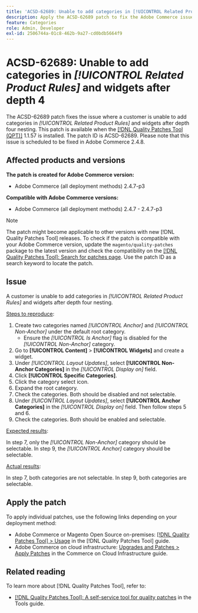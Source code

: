 ```yaml
---
title: 'ACSD-62689: Unable to add categories in [!UICONTROL Related Product Rules] and widgets after depth 4'
description: Apply the ACSD-62689 patch to fix the Adobe Commerce issue where a customer is unable to add categories in [!UICONTROL Related Product Rules] and widgets after depth four nesting.
feature: Categories
role: Admin, Developer
exl-id: 2506744a-01c8-462b-9a27-cd0bdb5664f9
---
```

# ACSD-62689: Unable to add categories in *[!UICONTROL Related Product Rules]* and widgets after depth 4

The ACSD-62689 patch fixes the issue where a customer is unable to add categories in *[!UICONTROL Related Product Rules]* and widgets after depth four nesting. This patch is available when the [[!DNL Quality Patches Tool (QPT)]](https://experienceleague.adobe.com/docs/commerce-operations/patches/release-notes.html) 1.1.57 is installed. The patch ID is ACSD-62689. Please note that this issue is scheduled to be fixed in Adobe Commerce 2.4.8.

## Affected products and versions

**The patch is created for Adobe Commerce version:**

* Adobe Commerce (all deployment methods) 2.4.7-p3

**Compatible with Adobe Commerce versions:**

* Adobe Commerce (all deployment methods) 2.4.7 - 2.4.7-p3

>[!NOTE]
>
>The patch might become applicable to other versions with new [!DNL Quality Patches Tool] releases. To check if the patch is compatible with your Adobe Commerce version, update the `magento/quality-patches` package to the latest version and check the compatibility on the [[!DNL Quality Patches Tool]: Search for patches page](https://experienceleague.adobe.com/tools/commerce-quality-patches/index.html). Use the patch ID as a search keyword to locate the patch.

## Issue

A customer is unable to add categories in *[!UICONTROL Related Product Rules]* and widgets after depth four nesting.

<u>Steps to reproduce</u>:

1. Create two categories named *[!UICONTROL Anchor]* and *[!UICONTROL Non-Anchor]* under the default root category. 
    * Ensure the *[!UICONTROL Is Anchor]* flag is disabled for the *[!UICONTROL Non-Anchor]* category.
1. Go to **[!UICONTROL Content]** > **[!UICONTROL Widgets]** and create a widget.
1. Under *[!UICONTROL Layout Updates]*, select **[!UICONTROL Non-Anchor Categories]** in the *[!UICONTROL Display on]* field.
1. Click **[!UICONTROL Specific Categories]**.
1. Click the category select icon.
1. Expand the root category.
1. Check the categories. Both should be disabled and not selectable.
1. Under *[!UICONTROL Layout Updates]*, select **[!UICONTROL Anchor Categories]** in the *[!UICONTROL Display on]* field. Then follow steps 5 and 6.
1. Check the categories. Both should be enabled and selectable.

<u>Expected results</u>:

In step 7, only the *[!UICONTROL Non-Anchor]* category should be selectable. In step 9, the *[!UICONTROL Anchor]* category should be selectable.

<u>Actual results</u>:

In step 7, both categories are not selectable. In step 9, both categories are selectable.

## Apply the patch

To apply individual patches, use the following links depending on your deployment method:

* Adobe Commerce or Magento Open Source on-premises: [[!DNL Quality Patches Tool] > Usage](/help/tools/quality-patches-tool/usage.md) in the [!DNL Quality Patches Tool] guide.
* Adobe Commerce on cloud infrastructure: [Upgrades and Patches > Apply Patches](https://experienceleague.adobe.com/docs/commerce-cloud-service/user-guide/develop/upgrade/apply-patches.html) in the Commerce on Cloud Infrastructure guide.


## Related reading

To learn more about [!DNL Quality Patches Tool], refer to:

* [[!DNL Quality Patches Tool]: A self-service tool for quality patches](/help/tools/quality-patches-tool/quality-patches-tool-to-self-serve-quality-patches.md) in the Tools guide.
